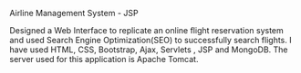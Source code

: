 Airline Management System - JSP

Designed a Web Interface to replicate an online flight reservation system and used Search Engine Optimization(SEO) to successfully search flights.
I have used HTML, CSS, Bootstrap, Ajax, Servlets , JSP and MongoDB. 
The server used for this application is Apache Tomcat.
